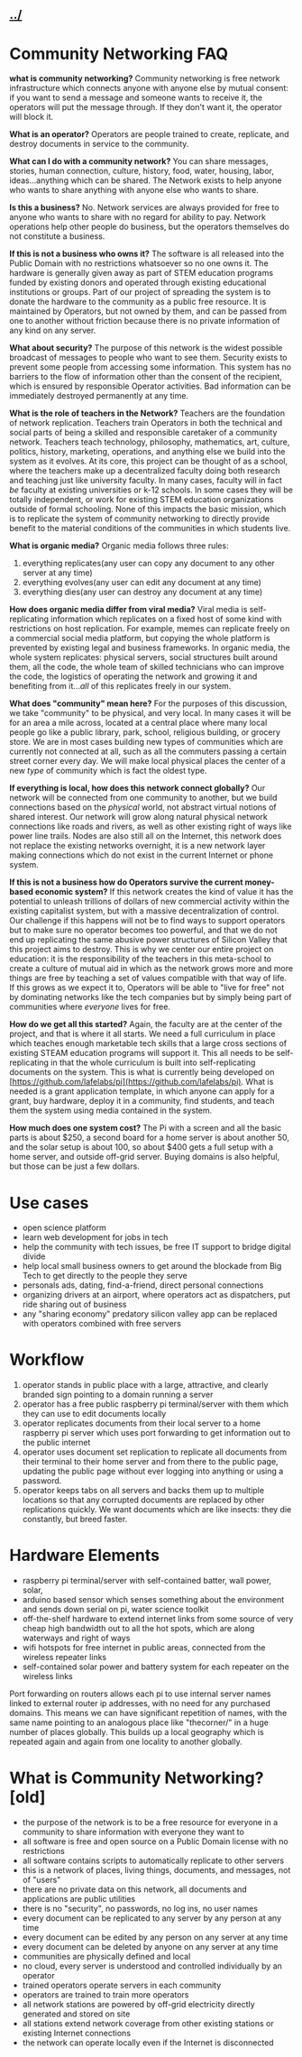 ## [../](../)

# Community Networking FAQ
 
**what is community networking?** Community networking is free network infrastructure which connects anyone with anyone else by mutual consent: if you want to send a message and someone wants to receive it, the operators will put the message through. If they don't want it, the operator will block it.  

**What is an operator?** Operators are people trained to create, replicate, and destroy documents in service to the community. 

**What can I do with a community network?**  You can share messages, stories, human connection, culture, history, food, water, housing, labor, ideas...anything which can be shared.  The Network exists to help anyone who wants to share anything with anyone else who wants to share.

**Is this a business?** No.  Network services are always provided for free to anyone who wants to share with no regard for ability to pay. Network operations help other people do business, but the operators themselves do not constitute a business.

**If this is not a business who owns it?** The software is all released into the Public Domain with no restrictions whatsoever so no one owns it.  The hardware is generally given away as part of STEM education programs funded by existing donors and operated through existing educational institutions or groups.  Part of our project of spreading the system is to donate the hardware to the community as a public free resource. It is maintained by Operators, but not owned by them, and can be passed from one to another without friction because there is no private information of any kind on any server.

**What about security?** The purpose of this network is the widest possible broadcast of messages to people who want to see them.  Security exists to prevent some people from accessing some information. This system has no barriers to the flow of information other than the consent of the recipient, which is ensured by responsible Operator activities.  Bad information can be immediately destroyed permanently at any time.

**What is the role of teachers in the Network?** Teachers are the foundation of network replication.  Teachers train Operators in both the technical and social parts of being a skilled and responsible caretaker of a community network.  Teachers teach technology, philosophy, mathematics, art, culture, politics, history, marketing, operations, and anything else we build into the system as it evolves.  At its core, this project can be thought of as a school, where the teachers make up a decentralized faculty doing both research and teaching just like university faculty.  In many cases, faculty will in fact *be* faculty at existing universities or k-12 schools.  In some cases they will be totally independent, or work for existing STEM education organizations outside of formal schooling.  None of this impacts the basic mission, which is to replicate the system of community networking to directly provide benefit to the material conditions of the communities in which students live.

**What is organic media?** Organic media follows three rules: 
1. everything replicates(any user can copy any document to any other server at any time)
2. everything evolves(any user can edit any document at any time)
3. everything dies(any user can destroy any document at any time)

**How does organic media differ from viral media?**  Viral media is self-replicating information which replicates on a fixed host of some kind with restrictions on host replication.  For example, memes can replicate freely on a commercial social media platform, but copying the whole platform is prevented by existing legal and business frameworks.  In organic media, the whole system replicates: physical servers, social structures built around them, all the code, the whole team of skilled technicians who can improve the code, the logistics of operating the network and growing it and benefiting from it...*all* of this replicates freely in our system.

**What does "community" mean here?** For the purposes of this discussion, we take "community" to be physical, and very local.  In many cases it will be for an area a mile across, located at a central place where many local people go like a public library, park, school, religious building, or grocery store.  We are in most cases building new types of communities which are currently not connected at all, such as all the commuters passing a certain street corner every day.  We will make local physical places the center of a new *type* of community which is fact the oldest type.

**If everything is local, how does this network connect globally?** Our network will be connected from one community to another, but we build connections based on the *physical* world, not abstract virtual notions of shared interest.  Our network will grow along natural physical network connections like roads and rivers, as well as other existing right of ways like power line trails.  Nodes are also still all on the Internet, this network does not replace the existing networks overnight, it is a new network layer making connections which do not exist in the current Internet or phone system.

**If this is not a business how do Operators survive the current money-based economic system?**  If this network creates the kind of value it has the potential to unleash trillions of dollars of new commercial activity within the existing capitalist system, but with a massive decentralization of control.  Our challenge if this happens will not be to find ways to support operators but to make sure no operator becomes too powerful, and that we do not end up replicating the same abusive power structures of Silicon Valley that this project aims to destroy.  This is why we center our entire project on education: it is the responsibility of the teachers in this meta-school to create a culture of mutual aid in which as the network grows more and more things are free by teaching a set of values compatible with that way of life.  If this grows as we expect it to, Operators will be able to "live for free" not by dominating networks like the tech companies but by simply being part of communities where *everyone* lives for free.

**How do we get all this started?**  Again, the faculty are at the center of the project, and that is where it all starts. We need a full curriculum in place which teaches enough marketable tech skills that a large cross sections of existing STEAM education programs will support it.  This all needs to be self-replicating in that the whole curriculum is built into self-replicating documents on the system.  This is what is currently being developed on [https://github.com/lafelabs/pi](https://github.com/lafelabs/pi).  What is needed is a grant application template, in which anyone can apply for a grant, buy hardware, deploy it in a community, find students, and teach them the system using media contained in the system.

**How much does one system cost?**  The Pi with a screen and all the basic parts is about $250, a second board for a home server is about another 50, and the solar setup is about 100, so about $400 gets a full setup with a home server, and outside off-grid server. Buying domains is also helpful, but those can be just a few dollars.  


# Use cases

 - open science platform
 - learn web development for jobs in tech
 - help the community with tech issues, be free IT support to bridge digital divide
 - help local small business owners to get around the blockade from Big Tech to get directly to the people they serve
 - personals ads, dating, find-a-friend, direct personal connections
 - organizing drivers at an airport, where operators act as dispatchers, put ride sharing out of business
 - any "sharing economy" predatory silicon valley app can be replaced with operators combined with free servers

# Workflow

1. operator stands in public place with a large, attractive, and clearly branded sign pointing to a domain running a server
2. operator has a free public raspberry pi terminal/server with them which they can use to edit documents locally
3. operator replicates documents from their local server to a home raspberry pi server which uses port forwarding to get information out to the public internet
4. operator uses document set replication to replicate all documents from their terminal to their home server and from there to the public page, updating the public page without ever logging into anything or using a password.  
5. operator keeps tabs on all servers and backs them up to multiple locations so that any corrupted documents are replaced by other replications quickly.  We want documents which are like insects: they die constantly, but breed faster.

# Hardware Elements

 - raspberry pi terminal/server with self-contained batter, wall power, solar, 
 - arduino based sensor which senses something about the environment and sends down serial on pi, water science toolkit
 - off-the-shelf hardware to extend internet links from some source of very cheap high bandwidth out to all the hot spots, which are along waterways and right of ways
 - wifi hotspots for free internet in public areas, connected from the wireless repeater links
 - self-contained solar power and battery system for each repeater on the wireless links


Port forwarding on routers allows each pi to use internal server names linked to external router ip addresses, with no need for any purchased domains. This means we can have significant repetition of names, with the same name pointing to an analogous place like "thecorner/" in a huge number of places globally. This builds up a local geography which is repeated again and again from one locality to another globally.  

#  What is Community Networking?[old]

 - the purpose of the network is to be a free resource for everyone in a community to share information with everyone they want to
 - all software is free and open source on a Public Domain license with no restrictions
 - all software contains scripts to automatically replicate to other servers
 - this is a network of places, living things, documents, and messages, not of "users"
 - there are no private data on this network, all documents and applications are public utilities
 - there is no "security", no passwords, no log ins, no user names
 - every document can be replicated to any server by any person at any time
 - every document can be edited by any person on any server at any time
 - every document can be deleted by anyone on any server at any time
 - communities are physically defined and local
 - no cloud, every server is understood and controlled individually by an operator
 - trained operators operate servers in each community
 - operators are trained to train more operators
 - all network stations are powered by off-grid electricity directly generated and stored on site
 - all stations extend network coverage from other existing stations or existing Internet connections
 - the network can operate locally even if the Internet is disconnected


